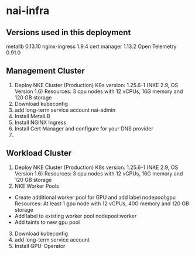 # nai-infra

## Versions used in this deployment
metallb 0.13.10
nginx-ingress 1.9.4
cert manager 1.13.2
Open Telemetry 0.91.0



## Management Cluster
1. Deploy NKE Cluster (Production)
K8s version: 1.25.6-1 (NKE 2.9, OS Version 1.6)
Resources:  3 cpu nodes with 12 vCPUs, 16G memory and 120 GB storage
2. Download kubeconfig
3. add long-term service account nai-admin
4. Install MetalLB
5. Install NGINX Ingress
6. Install Cert Manager and configure for your DNS provider
7. 

## Workload Cluster
1. Deploy NKE Cluster (Production)
K8s version: 1.25.6-1 (NKE 2.9, OS Version 1.6)
Resources:  3 cpu nodes with 12 vCPUs, 16G memory and 120 GB storage
2. NKE Worker Pools
- Create additional worker pool for GPU and add label nodepool:gpu
Resources:  At least 1 gpu node with 12 vCPUs, 40G memory and 120 GB storage
- Add label to existing worker pool nodepool:worker
- Add taints to new gpu pool
3. Download kubeconfig
4. add long-term service account
5. Install GPU-Operator

